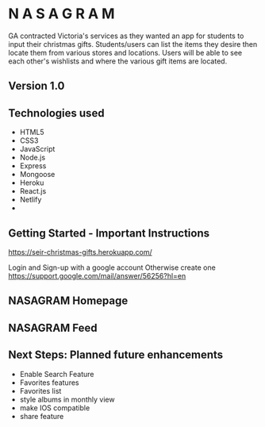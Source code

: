 # N A S A G R A M
 GA contracted Victoria's services as they wanted an app for students to input their christmas gifts. Students/users can list the items they desire then locate them from various stores and locations. Users will be able to see each other's wishlists and where the various gift items are located.

 ## Version 1.0
  

 ## Technologies used
 - HTML5
 - CSS3
 - JavaScript
 - Node.js
 - Express
 - Mongoose
 - Heroku
 - React.js
 - Netlify
 - 

 ## Getting Started - Important Instructions
  https://seir-christmas-gifts.herokuapp.com/

 Login and Sign-up with a google account
 Otherwise create one https://support.google.com/mail/answer/56256?hl=en

## NASAGRAM Homepage



## NASAGRAM Feed

 ## Next Steps: Planned future enhancements
 - Enable Search Feature
 - Favorites features
 - Favorites list
 - style albums in monthly view
 - make IOS compatible
 - share feature


